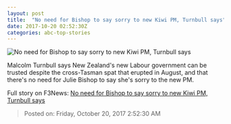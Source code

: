 ```yaml
---
layout: post
title:  "No need for Bishop to say sorry to new Kiwi PM, Turnbull says"
date: 2017-10-20 02:52:30Z
categories: abc-top-stories
---
```


![No need for Bishop to say sorry to new Kiwi PM, Turnbull says](http://www.abc.net.au/news/image/8809482-1x1-700x700.jpg)

Malcolm Turnbull says New Zealand's new Labour government can be trusted despite the cross-Tasman spat that erupted in August, and that there's no need for Julie Bishop to say she's sorry to the new PM.


Full story on F3News: [No need for Bishop to say sorry to new Kiwi PM, Turnbull says](http://www.f3nws.com/n/exuCgC)

> Posted on: Friday, October 20, 2017 2:52:30 AM
